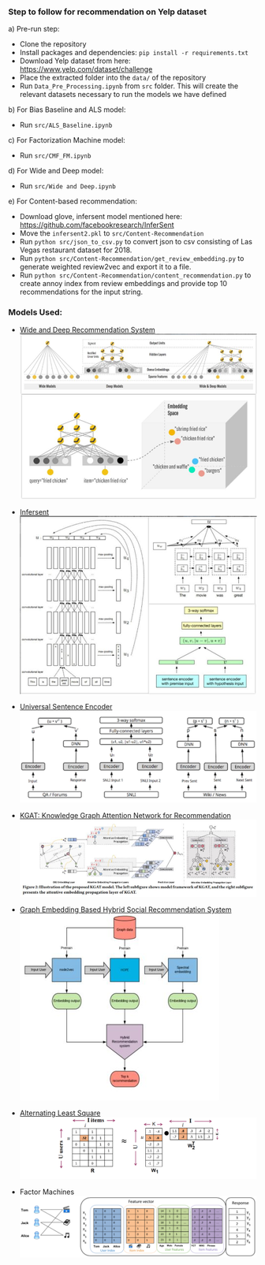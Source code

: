 ### Step to follow for recommendation on Yelp dataset
a) Pre-run step:
* Clone the repository
* Install packages and dependencies: `pip install -r requirements.txt`
* Download Yelp dataset from here: https://www.yelp.com/dataset/challenge
* Place the extracted folder into the `data/` of the repository
* Run `Data_Pre_Processing.ipynb` from `src` folder. This will create the relevant datasets necessary to run the models we have defined 

b) For Bias Baseline and ALS model:
* Run `src/ALS_Baseline.ipynb`

c) For Factorization Machine model:
* Run `src/CMF_FM.ipynb`

d) For Wide and Deep model:
* Run `src/Wide and Deep.ipynb`

e) For Content-based recommendation:
* Download glove, infersent model mentioned here: https://github.com/facebookresearch/InferSent
* Move the `infersent2.pkl` to `src/Content-Recommendation`
* Run `python src/json_to_csv.py` to convert json to csv consisting of Las Vegas restaurant dataset for 2018.
* Run `python src/Content-Recommendation/get_review_embedding.py` to generate weighted review2vec and export it to a file.
* Run `python src/Content-Recommendation/content_recommendation.py` to create annoy index from review embeddings and provide top 10 recommendations for the input string.

### Models Used:
* [Wide and Deep Recommendation System](https://arxiv.org/pdf/1606.07792.pdf)
![Wide and Deep Recommendation model](https://github.com/AmoghM/Yelp-Restaurants-RecSys/blob/master/images/wide-deep-collage.png)

* [Infersent](https://arxiv.org/pdf/1705.02364.pdf)
![Sentence Embedding](https://github.com/AmoghM/Yelp-Restaurants-RecSys/blob/master/images/infersent.JPG)

* [Universal Sentence Encoder](https://arxiv.org/pdf/1803.11175.pdf)
![USE](https://github.com/AmoghM/Yelp-Restaurants-RecSys/blob/master/images/use.JPG)

* [KGAT: Knowledge Graph Attention Network for
Recommendation](https://arxiv.org/pdf/1905.07854.pdf)
![KGAT](https://github.com/AmoghM/Yelp-Restaurants-RecSys/blob/master/images/KGAT.JPG)

* [Graph Embedding Based Hybrid Social
Recommendation System](https://arxiv.org/pdf/1908.09454.pdf)
![GraphEmb](https://github.com/AmoghM/Yelp-Restaurants-RecSys/blob/master/images/Graph-embedding.JPG)

* [Alternating Least Square](https://dl.acm.org/citation.cfm?id=1608614)
![ALS](https://github.com/AmoghM/Yelp-Restaurants-RecSys/blob/master/images/ALS.png)
* Factor Machines 
![FM](https://github.com/AmoghM/Yelp-Restaurants-RecSys/blob/master/images/Factorization-Machine.png)
